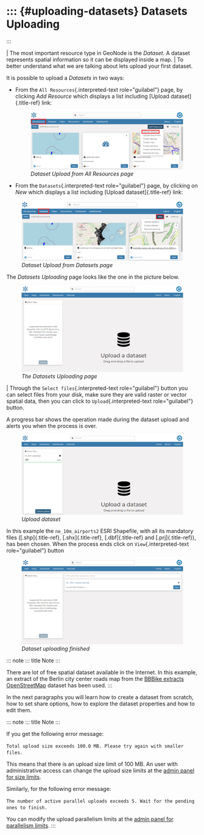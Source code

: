 ::: {#uploading-datasets}
Datasets Uploading
================
:::

| The most important resource type in GeoNode is the *Dataset*. A dataset represents spatial information so it can be displayed inside a map.
| To better understand what we are talking about lets upload your first dataset.

It is possible to upload a *Datasets* in two ways:

-   From the `All Resources`{.interpreted-text role="guilabel"} page, by clicking *Add Resource* which displays a list including [Upload dataset]{.title-ref} link:

    <figure>
    <img src="img/upload_dataset_link.png" class="align-center" alt="img/upload_dataset_link.png" />
    <figcaption><em>Dataset Upload from All Resources page</em></figcaption>
    </figure>

-   From the `Datasets`{.interpreted-text role="guilabel"} page, by clicking on *New* which displays a list including [Upload dataset]{.title-ref} link:

<figure>
<img src="img/upload_dataset.png" class="align-center" alt="img/upload_dataset.png" />
<figcaption><em>Dataset Upload from Datasets page</em></figcaption>
</figure>

The *Datasets Uploading* page looks like the one in the picture below.

<figure>
<img src="img/dataset_upload_process.png" class="align-center" alt="img/dataset_upload_process.png" />
<figcaption><em>The Datasets Uploading page</em></figcaption>
</figure>

| Through the `Select files`{.interpreted-text role="guilabel"} button you can select files from your disk, make sure they are valid raster or vector spatial data, then you can click to `Upload`{.interpreted-text role="guilabel"} button.

A progress bar shows the operation made during the dataset upload and alerts you when the process is over.

<figure>
<img src="img/dataset_upload_confirm.png" class="align-center" alt="img/dataset_upload_confirm.png" />
<figcaption><em>Upload dataset</em></figcaption>
</figure>

In this example the `ne_10m_airports2` ESRI Shapefile, with all its mandatory files ([.shp]{.title-ref}, [.shx]{.title-ref}, [.dbf]{.title-ref} and [.prj]{.title-ref}), has been chosen.
When the process ends click on `View`{.interpreted-text role="guilabel"} button

<figure>
<img src="img/dataset_upload_view.png" class="align-center" alt="img/dataset_upload_view.png" />
<figcaption><em>Dataset uploading finished</em></figcaption>
</figure>

::: note
::: title
Note
:::

There are lot of free spatial dataset available in the Internet. In this example, an extract of the Berlin city center roads map from the [BBBike extracts OpenStreetMap](https://extract.bbbike.org) dataset has been used.
:::

In the next paragraphs you will learn how to create a dataset from scratch, how to set share options, how to explore the dataset properties and how to edit them.

::: note
::: title
Note
:::

If you get the following error message:

`Total upload size exceeds 100.0 MB. Please try again with smaller files.`

This means that there is an upload size limit of 100 MB. An user with administrative access can change the upload size limits at the [admin panel for size limits](../../admin/upload-size-limits/index.html#upload-size-limits).

Similarly, for the following error message:

`The number of active parallel uploads exceeds 5. Wait for the pending ones to finish.`

You can modify the upload parallelism limits at the [admin panel for parallelism limits](../../admin/upload-parallelism-limit/index.html#upload-parallelism-limits).
:::
